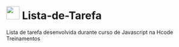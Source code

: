 # <img src="https://logonoid.com/images/thumbs/javascript-logo.png" width=35> Lista-de-Tarefa
Lista de tarefa desenvolvida durante curso de Javascript na Hcode Treinamentos
